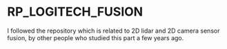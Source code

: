 # RP_LOGITECH_FUSION
I followed the repository which is related to 2D lidar and 2D camera sensor fusion, by other people who studied this part a few years ago.
